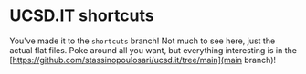 # UCSD.IT shortcuts

You've made it to the `shortcuts` branch! Not much to see here, just the actual flat files. Poke around all you want, but everything interesting is in the [https://github.com/stassinopoulosari/ucsd.it/tree/main](main branch)!
